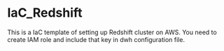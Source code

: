 # IaC_Redshift
This is a IaC template of setting up Redshift cluster on AWS.
You need to create IAM role and include that key in dwh configuration file.
